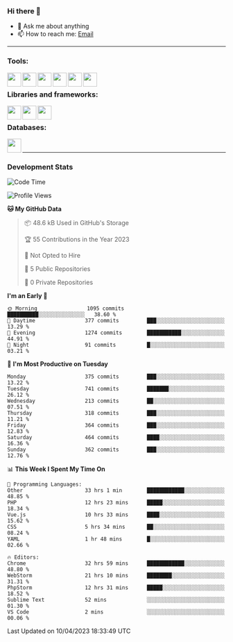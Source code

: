 ### Hi there 👋

- 💬 Ask me about anything
- 📫 How to reach me: [Email]

---

### Tools:
<img align='left' height="32" width="32" src="https://cdn.jsdelivr.net/npm/simple-icons@4.8.0/icons/phpstorm.svg" />
<img align='left' height="32" width="32" src="https://cdn.jsdelivr.net/npm/simple-icons@4.8.0/icons/webstorm.svg" />
<img align='left' height="32" width="32" src="https://cdn.jsdelivr.net/npm/simple-icons@4.8.0/icons/visualstudiocode.svg" />
<img align='left' height="32" width="32" src="https://cdn.jsdelivr.net/npm/simple-icons@4.8.0/icons/sublimetext.svg" />
<img align='left' height="32" width="32" src="https://cdn.jsdelivr.net/npm/simple-icons@4.8.0/icons/laragon.svg" />
<img align='left' height="32" width="32" src="https://cdn.jsdelivr.net/npm/simple-icons@4.8.0/icons/docker.svg" />
<br>

### Libraries and frameworks:
<img align='left' height="32" width="32" src="https://cdn.jsdelivr.net/npm/simple-icons@4.8.0/icons/laravel.svg" />
<img align='left' height="32" width="32" src="https://cdn.jsdelivr.net/npm/simple-icons@4.8.0/icons/vue-dot-js.svg" />
<img align='left' height="32" width="32" src="https://cdn.jsdelivr.net/npm/simple-icons@4.8.0/icons/jquery.svg" />
<br>

### Databases:
<img align='left' height="32" width="32" src="https://cdn.jsdelivr.net/npm/simple-icons@4.8.0/icons/mysql.svg" />
<br>

---
### Development Stats
<!--START_SECTION:waka-->
![Code Time](http://img.shields.io/badge/Code%20Time-1%2C319%20hrs%2010%20mins-blue)

![Profile Views](http://img.shields.io/badge/Profile%20Views-0-blue)

**🐱 My GitHub Data** 

> 📦 48.6 kB Used in GitHub's Storage 
 > 
> 🏆 55 Contributions in the Year 2023
 > 
> 🚫 Not Opted to Hire
 > 
> 📜 5 Public Repositories 
 > 
> 🔑 0 Private Repositories 
 > 
**I'm an Early 🐤** 

```text
🌞 Morning                1095 commits        ██████████░░░░░░░░░░░░░░░   38.60 % 
🌆 Daytime                377 commits         ███░░░░░░░░░░░░░░░░░░░░░░   13.29 % 
🌃 Evening                1274 commits        ███████████░░░░░░░░░░░░░░   44.91 % 
🌙 Night                  91 commits          █░░░░░░░░░░░░░░░░░░░░░░░░   03.21 % 
```
📅 **I'm Most Productive on Tuesday** 

```text
Monday                   375 commits         ███░░░░░░░░░░░░░░░░░░░░░░   13.22 % 
Tuesday                  741 commits         ███████░░░░░░░░░░░░░░░░░░   26.12 % 
Wednesday                213 commits         ██░░░░░░░░░░░░░░░░░░░░░░░   07.51 % 
Thursday                 318 commits         ███░░░░░░░░░░░░░░░░░░░░░░   11.21 % 
Friday                   364 commits         ███░░░░░░░░░░░░░░░░░░░░░░   12.83 % 
Saturday                 464 commits         ████░░░░░░░░░░░░░░░░░░░░░   16.36 % 
Sunday                   362 commits         ███░░░░░░░░░░░░░░░░░░░░░░   12.76 % 
```


📊 **This Week I Spent My Time On** 

```text
💬 Programming Languages: 
Other                    33 hrs 1 min        ████████████░░░░░░░░░░░░░   48.85 % 
PHP                      12 hrs 23 mins      █████░░░░░░░░░░░░░░░░░░░░   18.34 % 
Vue.js                   10 hrs 33 mins      ████░░░░░░░░░░░░░░░░░░░░░   15.62 % 
CSS                      5 hrs 34 mins       ██░░░░░░░░░░░░░░░░░░░░░░░   08.24 % 
YAML                     1 hr 48 mins        █░░░░░░░░░░░░░░░░░░░░░░░░   02.66 % 

🔥 Editors: 
Chrome                   32 hrs 59 mins      ████████████░░░░░░░░░░░░░   48.80 % 
WebStorm                 21 hrs 10 mins      ████████░░░░░░░░░░░░░░░░░   31.31 % 
PhpStorm                 12 hrs 31 mins      █████░░░░░░░░░░░░░░░░░░░░   18.52 % 
Sublime Text             52 mins             ░░░░░░░░░░░░░░░░░░░░░░░░░   01.30 % 
VS Code                  2 mins              ░░░░░░░░░░░░░░░░░░░░░░░░░   00.06 % 
```


 Last Updated on 10/04/2023 18:33:49 UTC
<!--END_SECTION:waka-->

[huyviet]: https://huyviet.vn/
[EMAIl]: https://mail.google.com/mail/u/0/?fs=1&tf=cm&source=mailto&to=huynguyenviet0110@gmail.com
